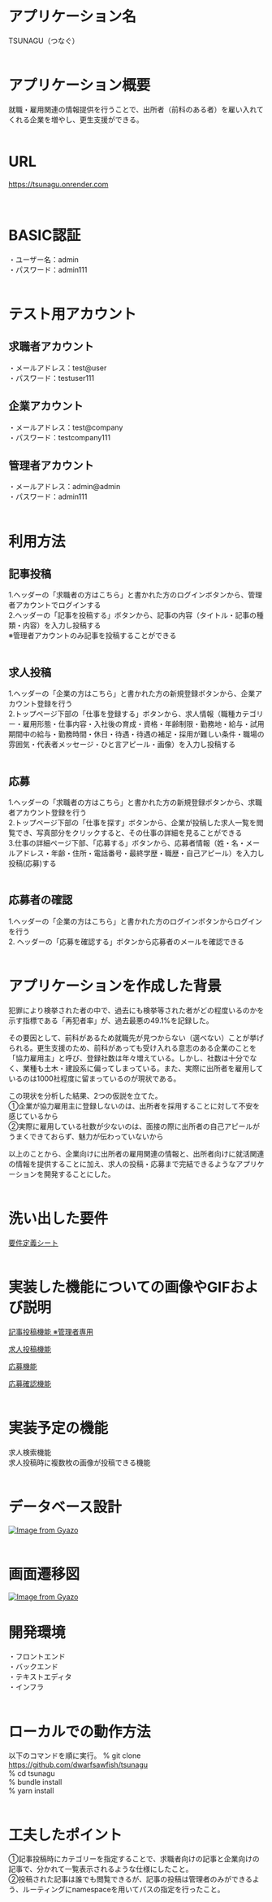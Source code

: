 # アプリケーション名
TSUNAGU（つなぐ）  
<br />

# アプリケーション概要
就職・雇用関連の情報提供を行うことで、出所者（前科のある者）を雇い入れてくれる企業を増やし、更生支援ができる。  
<br />

# URL
 https://tsunagu.onrender.com

<br />

# BASIC認証
・ユーザー名：admin  
・パスワード：admin111  
<br />

# テスト用アカウント
## 求職者アカウント
・メールアドレス：test@user  
・パスワード：testuser111

## 企業アカウント
・メールアドレス：test@company  
・パスワード：testcompany111

## 管理者アカウント
・メールアドレス：admin@admin  
・パスワード：admin111  
<br />

# 利用方法
## 記事投稿
1.ヘッダーの「求職者の方はこちら」と書かれた方のログインボタンから、管理者アカウントでログインする  
2.ヘッダーの「記事を投稿する」ボタンから、記事の内容（タイトル・記事の種類・内容）を入力し投稿する  
※管理者アカウントのみ記事を投稿することができる  
<br />

## 求人投稿
1.ヘッダーの「企業の方はこちら」と書かれた方の新規登録ボタンから、企業アカウント登録を行う  
2.トップページ下部の「仕事を登録する」ボタンから、求人情報（職種カテゴリー・雇用形態・仕事内容・入社後の育成・資格・年齢制限・勤務地・給与・試用期間中の給与・勤務時間・休日・待遇・待遇の補足・採用が難しい条件・職場の雰囲気・代表者メッセージ・ひと言アピール・画像）を入力し投稿する  
<br >

## 応募
1.ヘッダーの「求職者の方はこちら」と書かれた方の新規登録ボタンから、求職者アカウント登録を行う  
2.トップページ下部の「仕事を探す」ボタンから、企業が投稿した求人一覧を閲覧でき、写真部分をクリックすると、その仕事の詳細を見ることができる  
3.仕事の詳細ページ下部、「応募する」ボタンから、応募者情報（姓・名・メールアドレス・年齢・住所・電話番号・最終学歴・職歴・自己アピール）を入力し投稿(応募)する  
<br />

## 応募者の確認
1.ヘッダーの「企業の方はこちら」と書かれた方のログインボタンからログインを行う  
2. ヘッダーの「応募を確認する」ボタンから応募者のメールを確認できる  
<br />

# アプリケーションを作成した背景
犯罪により検挙された者の中で、過去にも検挙等された者がどの程度いるのかを示す指標である「再犯者率」が、過去最悪の49.1%を記録した。  

その要因として、前科があるため就職先が見つからない（選べない）ことが挙げられる。更生支援のため、前科があっても受け入れる意志のある企業のことを「協力雇用主」と呼び、登録社数は年々増えている。しかし、社数は十分でなく、業種も土木・建設系に偏ってしまっている。また、実際に出所者を雇用しているのは1000社程度に留まっているのが現状である。

この現状を分析した結果、2つの仮説を立てた。  
①企業が協力雇用主に登録しないのは、出所者を採用することに対して不安を感じているから  
②実際に雇用している社数が少ないのは、面接の際に出所者の自己アピールがうまくできておらず、魅力が伝わっていないから  

以上のことから、企業向けに出所者の雇用関連の情報と、出所者向けに就活関連の情報を提供することに加え、求人の投稿・応募まで完結できるようなアプリケーションを開発することにした。  
<br />

# 洗い出した要件
[要件定義シート](https://docs.google.com/spreadsheets/d/1o69f6Rky-lvIcHkLw0btfFhSWykbBjn9rlTgDHWFgh4/edit#gid=982722306)  
<br />
# 実装した機能についての画像やGIFおよび説明

[記事投稿機能 ※管理者専用](https://gyazo.com/ad1a2eafdd6d8b6c386de3a1b8d75e9d)  

[求人投稿機能](https://gyazo.com/cb1650be8381814b16f0605ccac6abc9)  

[応募機能](https://gyazo.com/f87442d89f01f665a11f8cec5d3dec7e)  

[応募確認機能](https://gyazo.com/e2c037e200cf59fa8472b9394ebe6e74)  
<br />

# 実装予定の機能
求人検索機能  
求人投稿時に複数枚の画像が投稿できる機能  
<br />

# データベース設計
[![Image from Gyazo](https://i.gyazo.com/03dfad3082a52dd263a0f77a1a7b1247.png)](https://gyazo.com/03dfad3082a52dd263a0f77a1a7b1247)  
<br />

# 画面遷移図
[![Image from Gyazo](https://i.gyazo.com/a1c03648f0d7442b0550bcb2c25c0246.png)](https://gyazo.com/a1c03648f0d7442b0550bcb2c25c0246)

# 開発環境
・フロントエンド  
・バックエンド  
・テキストエディタ  
・インフラ  
<br />

# ローカルでの動作方法
以下のコマンドを順に実行。
% git clone https://github.com/dwarfsawfish/tsunagu  
% cd tsunagu  
% bundle install  
% yarn install  
<br />

# 工夫したポイント
①記事投稿時にカテゴリーを指定することで、求職者向けの記事と企業向けの記事で、分かれて一覧表示されるような仕様にしたこと。  
②投稿された記事は誰でも閲覧できるが、記事の投稿は管理者のみができるよう、ルーティングにnamespaceを用いてパスの指定を行ったこと。